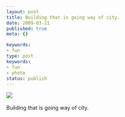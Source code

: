 ```yaml
---
layout: post
title: Building that is going way of city.
date: 2009-03-21
published: true
meta: {}

keywords:
- fun
type: post
keywords:
- fun
- photo
status: publish
---
```

![](http://4.media.tumblr.com/4Lbi8pbnElc55bom1qgI5Rcqo1_500.jpg)<br /><br />Building that is going way of city.
